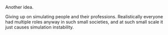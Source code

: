 Another idea.

Giving up on simulating people and their professions. Realistically everyone had multiple roles anyway in such small societies, and at such small scale it just causes simulation instability.
